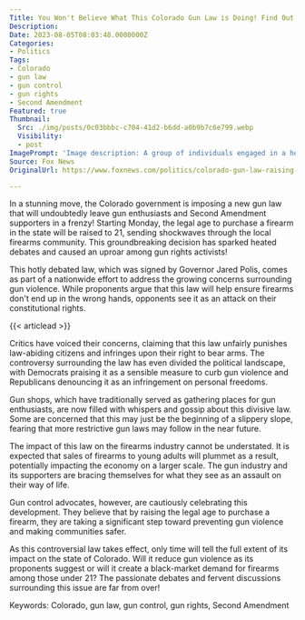 ```yaml
---
Title: You Won't Believe What This Colorado Gun Law is Doing! Find Out Now!
Description: 
Date: 2023-08-05T08:03:48.0000000Z
Categories:
- Politics
Tags:
- Colorado
- gun law
- gun control
- gun rights
- Second Amendment
Featured: true
Thumbnail:
  Src: ./img/posts/0c03bbbc-c704-41d2-b6dd-a0b9b7c6e799.webp
  Visibility:
  - post
ImagePrompt: 'Image description: A group of individuals engaged in a heated debate about gun control as a backdrop of firearms can be seen.'
Source: Fox News
OriginalUrl: https://www.foxnews.com/politics/colorado-gun-law-raising-age-purchase-gun-21-set-take-effect-monday

---
```

In a stunning move, the Colorado government is imposing a new gun law that will undoubtedly leave gun enthusiasts and Second Amendment supporters in a frenzy! Starting Monday, the legal age to purchase a firearm in the state will be raised to 21, sending shockwaves through the local firearms community. This groundbreaking decision has sparked heated debates and caused an uproar among gun rights activists!

This hotly debated law, which was signed by Governor Jared Polis, comes as part of a nationwide effort to address the growing concerns surrounding gun violence. While proponents argue that this law will help ensure firearms don't end up in the wrong hands, opponents see it as an attack on their constitutional rights.

{{< articlead >}}

Critics have voiced their concerns, claiming that this law unfairly punishes law-abiding citizens and infringes upon their right to bear arms. The controversy surrounding the law has even divided the political landscape, with Democrats praising it as a sensible measure to curb gun violence and Republicans denouncing it as an infringement on personal freedoms.

Gun shops, which have traditionally served as gathering places for gun enthusiasts, are now filled with whispers and gossip about this divisive law. Some are concerned that this may just be the beginning of a slippery slope, fearing that more restrictive gun laws may follow in the near future.

The impact of this law on the firearms industry cannot be understated. It is expected that sales of firearms to young adults will plummet as a result, potentially impacting the economy on a larger scale. The gun industry and its supporters are bracing themselves for what they see as an assault on their way of life.

Gun control advocates, however, are cautiously celebrating this development. They believe that by raising the legal age to purchase a firearm, they are taking a significant step toward preventing gun violence and making communities safer.

As this controversial law takes effect, only time will tell the full extent of its impact on the state of Colorado. Will it reduce gun violence as its proponents suggest or will it create a black-market demand for firearms among those under 21? The passionate debates and fervent discussions surrounding this issue are far from over!

Keywords: Colorado, gun law, gun control, gun rights, Second Amendment